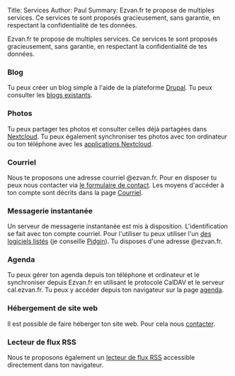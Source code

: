 Title: Services
Author: Paul
Summary: Ezvan.fr te propose de multiples services. Ce services te sont proposés gracieusement, sans garantie, en respectant la confidentialité de tes données.

Ezvan.fr te propose de multiples services. Ce services te sont proposés
gracieusement, sans garantie, en respectant la confidentialité de tes
données.

### Blog

Tu peux créer un blog simple à l'aide de la plateforme
[Drupal](https://www.drupal.org/). Tu peux consulter les [blogs
existants](/blog).

### Photos

Tu peux partager tes photos et consulter celles déjà partagées dans
[Nextcloud](https://www.ezvan.fr/nextcloud). Tu peux également synchroniser tes photos avec
ton ordinateur ou ton téléphone avec les [applications
Nextcloud](https://nextcloud.com/install/#install-clients).

### Courriel

Nous te proposons une adresse courriel @ezvan.fr. Pour en disposer tu
peux nous contacter via [le formulaire de contact](/contact). Les moyens
d'accéder à ton compte sont décrits dans la page [Courriel]({filename}courriel.md).

### Messagerie instantanée

Un serveur de messagerie instantanée est mis à disposition.
L'identification se fait avec ton compte courriel. Pour l'utiliser tu
peux utiliser l'un [des logiciels
listés](http://wiki.jabberfr.org/Clients) (je conseille
[Pidgin](http://www.pidgin.im/)). Tu disposes d'une adresse @ezvan.fr.

### Agenda

Tu peux gérer ton agenda depuis ton téléphone et ordinateur et le
synchroniser depuis Ezvan.fr en utilisant le protocole CalDAV et le
serveur cal.ezvan.fr. Tu peux y accéder depuis ton navigateur sur la
page [agenda](/agenda).

### Hébergement de site web

Il est possible de faire héberger ton site web. Pour cela nous
[contacter](/contact).

### Lecteur de flux RSS

Nous te proposons également un [lecteur de flux
RSS](https://www.ezvan.fr/rss/) accessible directement dans ton
navigateur.
